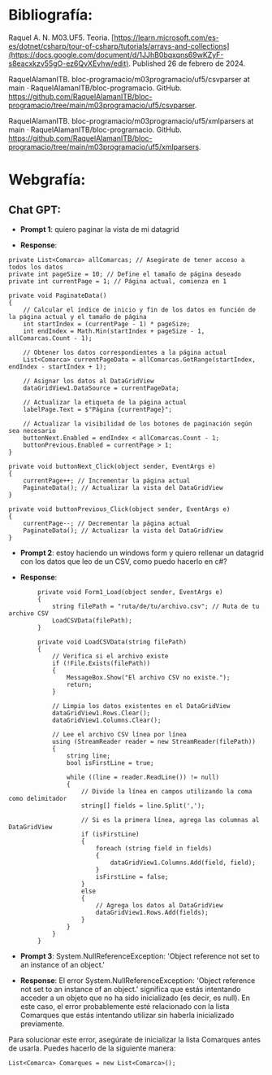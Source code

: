 # Bibliografía:
Raquel A. N. M03.UF5. Teoria. [https://learn.microsoft.com/es-es/dotnet/csharp/tour-of-csharp/tutorials/arrays-and-collections](https://docs.google.com/document/d/1JJhB0bqxqns69wKZyF-s8eacxkzv55gO-ez6QvXEvhw/edit). Published 26 de febrero de 2024.

RaquelAlamanITB. bloc-programacio/m03programacio/uf5/csvparser at main · RaquelAlamanITB/bloc-programacio. GitHub. https://github.com/RaquelAlamanITB/bloc-programacio/tree/main/m03programacio/uf5/csvparser.

RaquelAlamanITB. bloc-programacio/m03programacio/uf5/xmlparsers at main · RaquelAlamanITB/bloc-programacio. GitHub. https://github.com/RaquelAlamanITB/bloc-programacio/tree/main/m03programacio/uf5/xmlparsers.

# Webgrafía:

## Chat GPT:

- **Prompt 1**:
quiero paginar la vista de mi datagrid

- **Response**:
```
private List<Comarca> allComarcas; // Asegúrate de tener acceso a todos los datos
private int pageSize = 10; // Define el tamaño de página deseado
private int currentPage = 1; // Página actual, comienza en 1

private void PaginateData()
{
    // Calcular el índice de inicio y fin de los datos en función de la página actual y el tamaño de página
    int startIndex = (currentPage - 1) * pageSize;
    int endIndex = Math.Min(startIndex + pageSize - 1, allComarcas.Count - 1);

    // Obtener los datos correspondientes a la página actual
    List<Comarca> currentPageData = allComarcas.GetRange(startIndex, endIndex - startIndex + 1);

    // Asignar los datos al DataGridView
    dataGridView1.DataSource = currentPageData;

    // Actualizar la etiqueta de la página actual
    labelPage.Text = $"Página {currentPage}";

    // Actualizar la visibilidad de los botones de paginación según sea necesario
    buttonNext.Enabled = endIndex < allComarcas.Count - 1;
    buttonPrevious.Enabled = currentPage > 1;
}

private void buttonNext_Click(object sender, EventArgs e)
{
    currentPage++; // Incrementar la página actual
    PaginateData(); // Actualizar la vista del DataGridView
}

private void buttonPrevious_Click(object sender, EventArgs e)
{
    currentPage--; // Decrementar la página actual
    PaginateData(); // Actualizar la vista del DataGridView
}
```

- **Prompt 2**:
estoy haciendo un windows form y quiero rellenar un datagrid con los datos que leo de un CSV, como puedo hacerlo en c#?

- **Response**: 
```
        private void Form1_Load(object sender, EventArgs e)
        {
            string filePath = "ruta/de/tu/archivo.csv"; // Ruta de tu archivo CSV
            LoadCSVData(filePath);
        }

        private void LoadCSVData(string filePath)
        {
            // Verifica si el archivo existe
            if (!File.Exists(filePath))
            {
                MessageBox.Show("El archivo CSV no existe.");
                return;
            }

            // Limpia los datos existentes en el DataGridView
            dataGridView1.Rows.Clear();
            dataGridView1.Columns.Clear();

            // Lee el archivo CSV línea por línea
            using (StreamReader reader = new StreamReader(filePath))
            {
                string line;
                bool isFirstLine = true;

                while ((line = reader.ReadLine()) != null)
                {
                    // Divide la línea en campos utilizando la coma como delimitador
                    string[] fields = line.Split(',');

                    // Si es la primera línea, agrega las columnas al DataGridView
                    if (isFirstLine)
                    {
                        foreach (string field in fields)
                        {
                            dataGridView1.Columns.Add(field, field);
                        }
                        isFirstLine = false;
                    }
                    else
                    {
                        // Agrega los datos al DataGridView
                        dataGridView1.Rows.Add(fields);
                    }
                }
            }
        }
```

- **Prompt 3**:
System.NullReferenceException: 'Object reference not set to an instance of an object.'

- **Response**:
El error System.NullReferenceException: 'Object reference not set to an instance of an object.' significa que estás intentando acceder a un objeto que no ha sido inicializado (es decir, es null). En este caso, el error probablemente esté relacionado con la lista Comarques que estás intentando utilizar sin haberla inicializado previamente.

Para solucionar este error, asegúrate de inicializar la lista Comarques antes de usarla. Puedes hacerlo de la siguiente manera:
```
List<Comarca> Comarques = new List<Comarca>();
```
